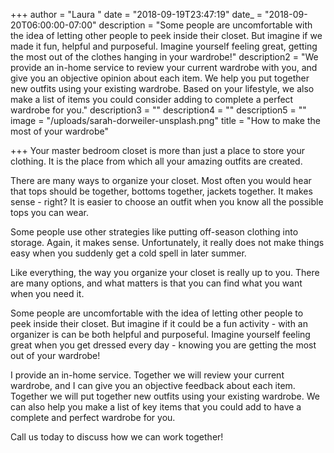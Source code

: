 +++
author = "Laura "
date = "2018-09-19T23:47:19"
date_ = "2018-09-20T06:00:00-07:00"
description = "Some people are uncomfortable with the idea of letting other people to peek inside their closet. But imagine if we made it fun, helpful and purposeful. Imagine yourself feeling great, getting the most out of the clothes hanging in your wardrobe!"
description2 = "We provide an in-home service to review your current wardrobe with you, and give you an objective opinion about each item. We help you put together new outfits using your existing wardrobe. Based on your lifestyle, we also make a list of items you could consider adding to complete a perfect wardrobe for you."
description3 = ""
description4 = ""
description5 = ""
image = "/uploads/sarah-dorweiler-unsplash.png"
title = "How to make the most of your wardrobe"

+++
Your master bedroom closet is more than just a place to store your clothing. It is the place from which all your amazing outfits are created.

There are many ways to organize your closet. Most often you would hear that tops should be together, bottoms together, jackets together. It makes sense - right? It is easier to choose an outfit when you know all the possible tops you can wear.

Some people use other strategies like putting off-season clothing into storage. Again, it makes sense. Unfortunately, it really does not make things easy when you suddenly get a cold spell in later summer.

Like everything, the way you organize your closet is really up to you. There are many options, and what matters is that you can find what you want when you need it.

Some people are uncomfortable with the idea of letting other people to peek inside their closet. But imagine if it could be a fun activity - with an organizer is can be both helpful and purposeful. Imagine yourself feeling great when you get dressed every day - knowing you are getting the most out of your wardrobe!

I provide an in-home service. Together we will review your current wardrobe, and I can give you an objective feedback about each item. Together we will put together new outfits using your existing wardrobe. We can also help you make a list of key items that you could add to have a complete and perfect wardrobe for you. 

Call us today to discuss how we can work together!
